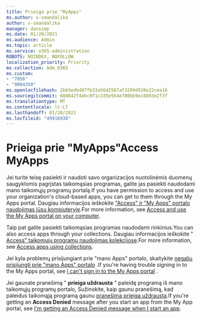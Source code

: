 ```yaml
---
title: Prieiga prie "MyApps"
ms.author: v-smandalika
author: v-smandalika
manager: dansimp
ms.date: 01/20/2021
ms.audience: Admin
ms.topic: article
ms.service: o365-administration
ROBOTS: NOINDEX, NOFOLLOW
localization_priority: Priority
ms.collection: Adm_O365
ms.custom:
- "7856"
- "9004350"
ms.openlocfilehash: 2bb5edb487fb33a56d2587af3299d918e22cea16
ms.sourcegitcommit: 688642f4ebc0f1c335e954e780bb9ec8893e2f3f
ms.translationtype: MT
ms.contentlocale: lt-LT
ms.lasthandoff: 01/20/2021
ms.locfileid: "49916938"
---
```

# <a name="access-myapps"></a><span data-ttu-id="0da44-102">Prieiga prie "MyApps"</span><span class="sxs-lookup"><span data-stu-id="0da44-102">Access MyApps</span></span>

<span data-ttu-id="0da44-103">Jei turite teisę pasiekti ir naudoti savo organizacijos nuotolinėmis duomenų saugyklomis pagrįstas taikomąsias programas, galite jas pasiekti naudodami mano taikomųjų programų portalą.</span><span class="sxs-lookup"><span data-stu-id="0da44-103">If you have permission to access and use your organization's cloud-based apps, you can get to them through the My Apps portal.</span></span> <span data-ttu-id="0da44-104">Daugiau informacijos ieškokite ["Access" ir "My Apps" portalo naudojimas jūsų kompiuteryje](https://docs.microsoft.com/azure/active-directory/user-help/my-apps-portal-end-user-access#access-and-use-the-my-apps-portal-on-your-computer).</span><span class="sxs-lookup"><span data-stu-id="0da44-104">For more information, see [Access and use the My Apps portal on your computer](https://docs.microsoft.com/azure/active-directory/user-help/my-apps-portal-end-user-access#access-and-use-the-my-apps-portal-on-your-computer).</span></span>

<span data-ttu-id="0da44-105">Taip pat galite pasiekti taikomąsias programas naudodami rinkinius.</span><span class="sxs-lookup"><span data-stu-id="0da44-105">You can also access apps through your collections.</span></span> <span data-ttu-id="0da44-106">Daugiau informacijos ieškokite " [Access" taikomųjų programų naudojimas kolekcijose](https://docs.microsoft.com/azure/active-directory/user-help/my-applications-portal-workspaces#access-apps-using-collections).</span><span class="sxs-lookup"><span data-stu-id="0da44-106">For more information, see [Access apps using collections](https://docs.microsoft.com/azure/active-directory/user-help/my-applications-portal-workspaces#access-apps-using-collections).</span></span>

<span data-ttu-id="0da44-107">Jei kyla problemų prisijungiant prie "mano Apps" portalo, skaitykite [negaliu prisijungti prie "mano Apps" portalo](https://docs.microsoft.com/azure/active-directory/user-help/my-apps-portal-end-user-troubleshoot#i-cant-sign-in-to-the-my-apps-portal) .</span><span class="sxs-lookup"><span data-stu-id="0da44-107">If you're having trouble signing in to the My Apps portal, see [I can't sign in to the My Apps portal](https://docs.microsoft.com/azure/active-directory/user-help/my-apps-portal-end-user-troubleshoot#i-cant-sign-in-to-the-my-apps-portal) .</span></span>

<span data-ttu-id="0da44-108">Jei gaunate pranešimą " **prieiga uždrausta** " paleidę programą iš mano taikomųjų programų portalo, Sužinokite, kaip gaunu pranešimą, kad paleidus taikomąją programą gaunu [pranešimą prieiga uždrausta](https://docs.microsoft.com/azure/active-directory/user-help/my-apps-portal-end-user-troubleshoot#im-getting-an-access-denied-message-when-i-start-an-app).</span><span class="sxs-lookup"><span data-stu-id="0da44-108">If you're getting an **Access Denied** message after you start an app from the My App portal, see [I'm getting an Access Denied message when I start an app](https://docs.microsoft.com/azure/active-directory/user-help/my-apps-portal-end-user-troubleshoot#im-getting-an-access-denied-message-when-i-start-an-app).</span></span>

